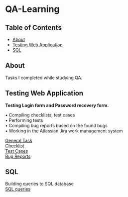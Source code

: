 # QA-Learning

## Table of Contents

- [About](#about)
- [Testing Web Application](#testing_web_app)
- [SQL](#sql)


## About <a name="about"></a>

Tasks I completed while studying QA.


## Testing Web Application <a name="testing_web_app"></a>

**Testing Login form and Password recovery form.**  

• Compiling checklists, test cases  
• Performing tests  
• Compiling bug reports based on the found bugs  
• Working in the Atlassian Jira work management system  

[General Task](https://github.com/mentor-dev/QA-Learning/blob/main/Testing_Web_Application/MDT-1_Task.png)  
[Checklist](https://github.com/mentor-dev/QA-Learning/blob/main/Testing_Web_Application/Checklist/Checklist.png)  
[Test Cases](https://github.com/mentor-dev/QA-Learning/tree/main/Testing_Web_Application/Test_Cases)  
[Bug Reports](https://github.com/mentor-dev/QA-Learning/tree/main/Testing_Web_Application/Bug_Reports)  


## SQL <a name="sql"></a>

Building queries to SQL database  
[SQL queries](https://github.com/mentor-dev/QA-Learning/tree/main/SQL)  


